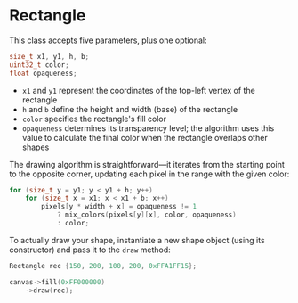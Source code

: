 # Rectangle

This class accepts five parameters, plus one optional:

```cpp
size_t x1, y1, h, b;
uint32_t color;
float opaqueness;
```

- `x1` and `y1` represent the coordinates of the top-left vertex of the rectangle
- `h` and `b` define the height and width (base) of the rectangle
- `color` specifies the rectangle's fill color
- `opaqueness` determines its transparency level; the algorithm uses this value to calculate the final color when the rectangle overlaps other shapes

The drawing algorithm is straightforward—it iterates from the starting point to the opposite corner, updating each pixel in the range with the given color:

```cpp
for (size_t y = y1; y < y1 + h; y++)
    for (size_t x = x1; x < x1 + b; x++)
        pixels[y * width + x] = opaqueness != 1
            ? mix_colors(pixels[y][x], color, opaqueness)
            : color;
```

To actually draw your shape, instantiate a new shape object (using its constructor) and pass it to the `draw` method:
```cpp
Rectangle rec {150, 200, 100, 200, 0xFFA1FF15};

canvas->fill(0xFF000000)
    ->draw(rec);
```